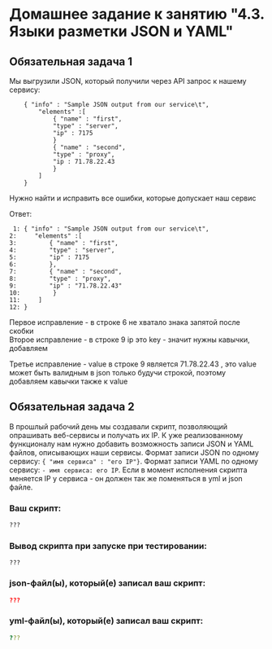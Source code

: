 # Домашнее задание к занятию "4.3. Языки разметки JSON и YAML"


## Обязательная задача 1
Мы выгрузили JSON, который получили через API запрос к нашему сервису:
```
    { "info" : "Sample JSON output from our service\t",
        "elements" :[
            { "name" : "first",
            "type" : "server",
            "ip" : 7175 
            }
            { "name" : "second",
            "type" : "proxy",
            "ip : 71.78.22.43
            }
        ]
    }
```
  Нужно найти и исправить все ошибки, которые допускает наш сервис
  
  Ответ:
  ```
   1: { "info" : "Sample JSON output from our service\t",
 2:     "elements" :[
 3:         { "name" : "first",
 4:         "type" : "server",
 5:         "ip" : 7175 
 6:         },
 7:         { "name" : "second",
 8:         "type" : "proxy",
 9:         "ip" : "71.78.22.43"
10:         }
11:     ]
12: }
```
  
 Первое исправление - в строке 6 не хватало знака запятой после скобки  
 Второе исправление - в строке 9 ip это key - значит нужны кавычки, добавляем
 
 Третье исправление - value в строке 9 является 71.78.22.43 , это value может быть валидным в json только будучи строкой, поэтому добавляем кавычки также к value
  
  

## Обязательная задача 2
В прошлый рабочий день мы создавали скрипт, позволяющий опрашивать веб-сервисы и получать их IP. К уже реализованному функционалу нам нужно добавить возможность записи JSON и YAML файлов, описывающих наши сервисы. Формат записи JSON по одному сервису: `{ "имя сервиса" : "его IP"}`. Формат записи YAML по одному сервису: `- имя сервиса: его IP`. Если в момент исполнения скрипта меняется IP у сервиса - он должен так же поменяться в yml и json файле.

### Ваш скрипт:
```python
???
```

### Вывод скрипта при запуске при тестировании:
```
???
```

### json-файл(ы), который(е) записал ваш скрипт:
```json
???
```

### yml-файл(ы), который(е) записал ваш скрипт:
```yaml
???
```
